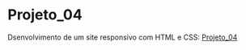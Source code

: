 # Projeto_04
 Dsenvolvimento de um site responsivo com HTML e CSS: [Projeto_04](https://gabrielhenrip.github.io/Projeto_04/)
